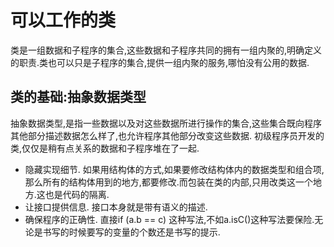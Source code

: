 # 可以工作的类
类是一组数据和子程序的集合,这些数据和子程序共同的拥有一组内聚的,明确定义的职责.类也可以只是子程序的集合,提供一组内聚的服务,哪怕没有公用的数据.

## 类的基础:抽象数据类型  
抽象数据类型,是指一些数据以及对这些数据所进行操作的集合,这些集合既向程序其他部分描述数据怎么样了,也允许程序其他部分改变这些数据.
初级程序员开发的类,仅仅是稍有点关系的数据和子程序堆在了一起.  

* 隐藏实现细节.  如果用结构体的方式,如果要修改结构体内的数据类型和组合项,那么所有的结构体用到的地方,都要修改.而包装在类的内部,只用改类这一个地方.这也是代码的隔离.
* 让接口提供信息.  接口本身就是带有语义的描述.
* 确保程序的正确性. 直接if (a.b == c) 这种写法,不如a.isC()这种写法要保险.无论是书写的时候要写的变量的个数还是书写的提示.